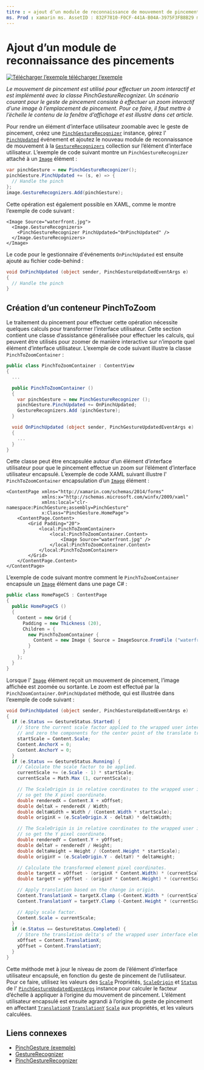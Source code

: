 ```yaml
---
titre : « ajout d’un module de reconnaissance de mouvement de pincement » Description : « cet article explique comment utiliser le geste de pincement pour effectuer un zoom interactif d’une image à l’emplacement de pincement ».
ms. Prod : xamarin ms. AssetID : 832F7810-F0CF-441A-B04A-3975F3FB8B29 ms. Technology : xamarin-Forms Author : davidbritch ms. Author : dabritch ms. Date : 01/21/2016 No-Loc : [ Xamarin.Forms , Xamarin.Essentials ]
---
```


# <a name="adding-a-pinch-gesture-recognizer"></a>Ajout d’un module de reconnaissance des pincements

[![Télécharger ](~/media/shared/download.png) l’exemple télécharger l’exemple](https://docs.microsoft.com/samples/xamarin/xamarin-forms-samples/workingwithgestures-pinchgesture)

_Le mouvement de pincement est utilisé pour effectuer un zoom interactif et est implémenté avec la classe PinchGestureRecognizer. Un scénario courant pour le geste de pincement consiste à effectuer un zoom interactif d’une image à l’emplacement de pincement. Pour ce faire, il faut mettre à l’échelle le contenu de la fenêtre d’affichage et est illustré dans cet article._

Pour rendre un élément d’interface utilisateur zoomable avec le geste de pincement, créez une [`PinchGestureRecognizer`](xref:Xamarin.Forms.PinchGestureRecognizer) instance, gérez l' [`PinchUpdated`](xref:Xamarin.Forms.PinchGestureRecognizer.PinchUpdated) événement et ajoutez le nouveau module de reconnaissance de mouvement à la [`GestureRecognizers`](xref:Xamarin.Forms.View.GestureRecognizers) collection sur l’élément d’interface utilisateur. L’exemple de code suivant montre un `PinchGestureRecognizer` attaché à un [`Image`](xref:Xamarin.Forms.Image) élément :

```csharp
var pinchGesture = new PinchGestureRecognizer();
pinchGesture.PinchUpdated += (s, e) => {
  // Handle the pinch
};
image.GestureRecognizers.Add(pinchGesture);
```

Cette opération est également possible en XAML, comme le montre l’exemple de code suivant :

```xaml
<Image Source="waterfront.jpg">
  <Image.GestureRecognizers>
    <PinchGestureRecognizer PinchUpdated="OnPinchUpdated" />
  </Image.GestureRecognizers>
</Image>
```

Le code pour le gestionnaire d'événements `OnPinchUpdated` est ensuite ajouté au fichier code-behind :

```csharp
void OnPinchUpdated (object sender, PinchGestureUpdatedEventArgs e)
{
  // Handle the pinch
}
```

## <a name="creating-a-pinchtozoom-container"></a>Création d’un conteneur PinchToZoom

Le traitement du pincement pour effectuer cette opération nécessite quelques calculs pour transformer l’interface utilisateur. Cette section contient une classe d’assistance généralisée pour effectuer les calculs, qui peuvent être utilisés pour zoomer de manière interactive sur n’importe quel élément d’interface utilisateur. L’exemple de code suivant illustre la classe `PinchToZoomContainer` :

```csharp
public class PinchToZoomContainer : ContentView
{
  ...

  public PinchToZoomContainer ()
  {
    var pinchGesture = new PinchGestureRecognizer ();
    pinchGesture.PinchUpdated += OnPinchUpdated;
    GestureRecognizers.Add (pinchGesture);
  }

  void OnPinchUpdated (object sender, PinchGestureUpdatedEventArgs e)
  {
    ...
  }
}
```

Cette classe peut être encapsulée autour d’un élément d’interface utilisateur pour que le pincement effectue un zoom sur l’élément d’interface utilisateur encapsulé. L’exemple de code XAML suivant illustre l' `PinchToZoomContainer` encapsulation d’un [`Image`](xref:Xamarin.Forms.Image) élément :

```xaml
<ContentPage xmlns="http://xamarin.com/schemas/2014/forms"
             xmlns:x="http://schemas.microsoft.com/winfx/2009/xaml"
             xmlns:local="clr-namespace:PinchGesture;assembly=PinchGesture"
             x:Class="PinchGesture.HomePage">
    <ContentPage.Content>
        <Grid Padding="20">
            <local:PinchToZoomContainer>
                <local:PinchToZoomContainer.Content>
                    <Image Source="waterfront.jpg" />
                </local:PinchToZoomContainer.Content>
            </local:PinchToZoomContainer>
        </Grid>
    </ContentPage.Content>
</ContentPage>
```

L’exemple de code suivant montre comment le `PinchToZoomContainer` encapsule un [`Image`](xref:Xamarin.Forms.Image) élément dans une page C# :

```csharp
public class HomePageCS : ContentPage
{
  public HomePageCS ()
  {
    Content = new Grid {
      Padding = new Thickness (20),
      Children = {
        new PinchToZoomContainer {
          Content = new Image { Source = ImageSource.FromFile ("waterfront.jpg") }
        }
      }
    };
  }
}
```

Lorsque l' [`Image`](xref:Xamarin.Forms.Image) élément reçoit un mouvement de pincement, l’image affichée est zoomée ou sortante. Le zoom est effectué par la `PinchZoomContainer.OnPinchUpdated` méthode, qui est illustrée dans l’exemple de code suivant :

```csharp
void OnPinchUpdated (object sender, PinchGestureUpdatedEventArgs e)
{
  if (e.Status == GestureStatus.Started) {
    // Store the current scale factor applied to the wrapped user interface element,
    // and zero the components for the center point of the translate transform.
    startScale = Content.Scale;
    Content.AnchorX = 0;
    Content.AnchorY = 0;
  }
  if (e.Status == GestureStatus.Running) {
    // Calculate the scale factor to be applied.
    currentScale += (e.Scale - 1) * startScale;
    currentScale = Math.Max (1, currentScale);

    // The ScaleOrigin is in relative coordinates to the wrapped user interface element,
    // so get the X pixel coordinate.
    double renderedX = Content.X + xOffset;
    double deltaX = renderedX / Width;
    double deltaWidth = Width / (Content.Width * startScale);
    double originX = (e.ScaleOrigin.X - deltaX) * deltaWidth;

    // The ScaleOrigin is in relative coordinates to the wrapped user interface element,
    // so get the Y pixel coordinate.
    double renderedY = Content.Y + yOffset;
    double deltaY = renderedY / Height;
    double deltaHeight = Height / (Content.Height * startScale);
    double originY = (e.ScaleOrigin.Y - deltaY) * deltaHeight;

    // Calculate the transformed element pixel coordinates.
    double targetX = xOffset - (originX * Content.Width) * (currentScale - startScale);
    double targetY = yOffset - (originY * Content.Height) * (currentScale - startScale);

    // Apply translation based on the change in origin.
    Content.TranslationX = targetX.Clamp (-Content.Width * (currentScale - 1), 0);
    Content.TranslationY = targetY.Clamp (-Content.Height * (currentScale - 1), 0);

    // Apply scale factor.
    Content.Scale = currentScale;
  }
  if (e.Status == GestureStatus.Completed) {
    // Store the translation delta's of the wrapped user interface element.
    xOffset = Content.TranslationX;
    yOffset = Content.TranslationY;
  }
}
```

Cette méthode met à jour le niveau de zoom de l’élément d’interface utilisateur encapsulé, en fonction du geste de pincement de l’utilisateur. Pour ce faire, utilisez les valeurs des [`Scale`](xref:Xamarin.Forms.PinchGestureUpdatedEventArgs.Scale) Propriétés, [`ScaleOrigin`](xref:Xamarin.Forms.PinchGestureUpdatedEventArgs.ScaleOrigin) et [`Status`](xref:Xamarin.Forms.PinchGestureUpdatedEventArgs.Status) de l' [`PinchGestureUpdatedEventArgs`](xref:Xamarin.Forms.PinchGestureUpdatedEventArgs) instance pour calculer le facteur d’échelle à appliquer à l’origine du mouvement de pincement. L’élément utilisateur encapsulé est ensuite agrandi à l’origine du geste de pincement en affectant [`TranslationX`](xref:Xamarin.Forms.VisualElement.TranslationX) [`TranslationY`](xref:Xamarin.Forms.VisualElement.TranslationY) [`Scale`](xref:Xamarin.Forms.VisualElement.Scale) aux propriétés, et les valeurs calculées.

## <a name="related-links"></a>Liens connexes

- [PinchGesture (exemple)](https://docs.microsoft.com/samples/xamarin/xamarin-forms-samples/workingwithgestures-pinchgesture)
- [GestureRecognizer](xref:Xamarin.Forms.GestureRecognizer)
- [PinchGestureRecognizer](xref:Xamarin.Forms.PinchGestureRecognizer)
